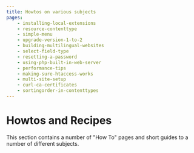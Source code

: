 ```yaml
---
title: Howtos on various subjects
pages:
    - installing-local-extensions
    - resource-contenttype
    - simple-menu
    - upgrade-version-1-to-2
    - building-multilingual-websites
    - select-field-type
    - resetting-a-password
    - using-php-built-in-web-server
    - performance-tips
    - making-sure-htaccess-works
    - multi-site-setup
    - curl-ca-certificates
    - sortingorder-in-contenttypes
---
```

Howtos and Recipes
===================

This section contains a number of "How To" pages and short guides to a number
of different subjects.

